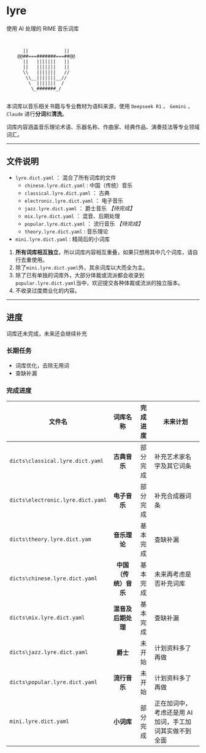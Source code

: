 # lyre

使用 AI 处理的 RIME 音乐词库

```text


      ||             ||
    @@##===#######===##@@
      ||   |||||||   ||
      ||   |||||||   ||
      \\   |||||||   //
       \\__|||||||__//
        \  |||||||  /
         \_#######_/


```

本词库以音乐相关书籍与专业教材为语料来源，使用 `Deepseek R1` 、 `Gemini` 、`Claude` 进行**分词**和**清洗**。

词库内容涵盖音乐理论术语、乐器名称、作曲家、经典作品、演奏技法等专业领域词汇。

---

## 文件说明

- `lyre.dict.yaml` ： 混合了所有词库的文件
  - `chinese.lyre.dict.yaml` : 中国（传统）音乐
  - `classical.lyre.dict.yaml` ： 古典
  - `electronic.lyre.dict.yaml` ： 电子音乐
  - `jazz.lyre.dict.yaml` ： 爵士音乐 _【待完成】_
  - `mix.lyre.dict.yaml` ： 混音、后期处理
  - `popular.lyre.dict.yaml` ： 流行音乐 _【待完成】_
  - `theory.lyre.dict.yaml` : 音乐理论
- `mini.lyre.dict.yaml` : 精简后的小词库

1. **所有词库相互独立**，所以词库内容相互重叠，如果只想用其中几个词库，请自行去重使用。
2. 除了`mini.lyre.dict.yaml`外，其余词库以大而全为主。
3. 除了已有单独的词库外，大部分体裁或流派都会收录到`popular.lyre.dict.yaml`当中，欢迎提交各种体裁或流派的独立版本。
4. 不收录过度商业化的内容。

---

## 进度

词库还未完成，未来还会继续补充

### 长期任务

- 词库优化，去除无用词
- 查缺补漏

### 完成进度

| 文件名                            |       词库名称       | 完成进度 | 未来计划                                               |
| --------------------------------- | :------------------: | :------: | ------------------------------------------------------ |
| `dicts\classical.lyre.dict.yaml`  |     **古典音乐**     | 部分完成 | 补充艺术家名字及其它词条                               |
| `dicts\electronic.lyre.dict.yaml` |     **电子音乐**     | 部分完成 | 补充合成器词条                                         |
| `dicts\theory.lyre.dict.yam`      |     **音乐理论**     | 基本完成 | 查缺补漏                                               |
| `dicts\chinese.lyre.dict.yaml`    | **中国（传统）音乐** | 基本完成 | 未来再考虑是否补充词库                                 |
| `dicts\mix.lyre.dict.yaml`        |  **混音及后期处理**  | 基本完成 | 查缺补漏                                               |
| `dicts\jazz.lyre.dict.yaml`       |       **爵士**       |  未开始  | 计划资料多了再做                                       |
| `dicts\popular.lyre.dict.yaml`    |     **流行音乐**     |  未开始  | 计划资料多了再做                                       |
| `mini.lyre.dict.yaml`             |      **小词库**      | 部分完成 | 正在加词中，考虑还是用 AI 加词，手工加词其实做不到全面 |
